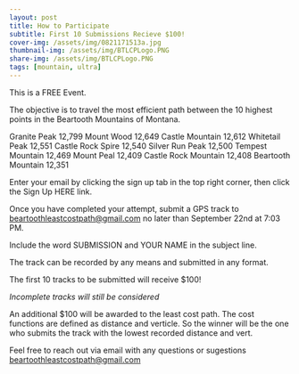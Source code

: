 ```yaml
---
layout: post
title: How to Participate
subtitle: First 10 Submissions Recieve $100! 
cover-img: /assets/img/0821171513a.jpg
thumbnail-img: /assets/img/BTLCPLogo.PNG
share-img: /assets/img/BTLCPLogo.PNG
tags: [mountain, ultra]
---
```


This is a FREE Event. 

The objective is to travel the most efficient path between the 10 highest points in the Beartooth Mountains of Montana. 

Granite Peak 12,799
Mount Wood 12,649
Castle Mountain 12,612
Whitetail Peak 12,551
Castle Rock Spire 12,540
Silver Run Peak 12,500
Tempest Mountain 12,469
Mount Peal 12,409
Castle Rock Mountain 12,408 
Beartooth Mountain 12,351

Enter your email by clicking the sign up tab in the top right corner, then click the Sign Up HERE link. 

Once you have completed your attempt, submit a GPS track to beartoothleastcostpath@gmail.com no later than September 22nd at 7:03 PM. 

Include the word SUBMISSION and YOUR NAME in the subject line.

The track can be recorded by any means and submitted in any format. 

The first 10 tracks to be submitted will receive $100!

*Incomplete tracks will still be considered*

An additional $100 will be awarded to the least cost path. The cost functions are defined as distance and verticle. So the winner will be the one who submits the track with the lowest recorded distance and vert. 

Feel free to reach out via email with any questions or sugestions beartoothleastcostpath@gmail.com

